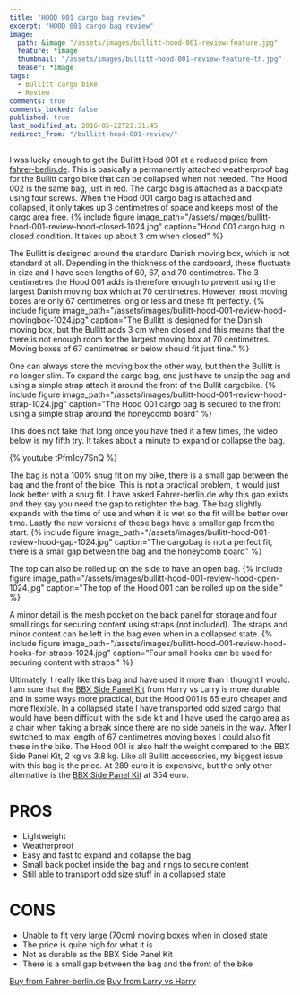 ```yaml
---
title: "HOOD 001 cargo bag review"
excerpt: "HOOD 001 cargo bag review"
image:
  path: &image "/assets/images/bullitt-hood-001-review-feature.jpg"
  feature: *image
  thumbnail: "/assets/images/bullitt-hood-001-review-feature-th.jpg"
  teaser: *image
tags:
  - Bullitt cargo bike
  - Review
comments: true
comments_locked: false
published: true
last_modified_at: 2016-05-22T22:31:45
redirect_from: "/bullitt-hood-001-review/"
---
```

I was lucky enough to get the Bullitt Hood 001 at a reduced price from [fahrer-berlin.de](http://www.fahrer-berlin.de). This is basically a permanently attached weatherproof bag for the Bullitt cargo bike that can be collapsed when not needed. The Hood 002 is the same bag, just in red. The cargo bag is attached as a backplate using four screws. When the Hood 001 cargo bag is attached and collapsed, it only takes up 3 centimetres of space and keeps most of the cargo area free.
{% include figure
  image_path="/assets/images/bullitt-hood-001-review-hood-closed-1024.jpg"
  caption="Hood 001 cargo bag in closed condition. It takes up about 3 cm when closed"
%}

The Bullitt is designed around the standard Danish moving box, which is not standard at all. Depending in the thickness of the cardboard, these fluctuate in size and I have seen lengths of 60, 67, and 70 centimetres. The 3 centimetres the Hood 001 adds is therefore enough to prevent using the largest Danish moving box which at 70 centimetres. However, most moving boxes are only 67 centimetres long or less and these fit perfectly.
{% include figure
  image_path="/assets/images/bullitt-hood-001-review-hood-movingbox-1024.jpg"
  caption="The Bullitt is designed for the Danish moving box, but the Bullitt adds 3 cm when closed and this means that the there is not enough room for the largest moving box at 70 centimetres. Moving boxes of 67 centimetres or below should fit just fine."
%}

One can always store the moving box the other way, but then the Bullitt is no longer slim. To expand the cargo bag, one just have to unzip the bag and using a simple strap attach it around the front of the Bullit cargobike.
{% include figure
  image_path="/assets/images/bullitt-hood-001-review-hood-strap-1024.jpg"
  caption="The Hood 001 cargo bag is secured to the front using a simple strap around the honeycomb board"
%}

This does not take that long once you have tried it a few times, the video below is my fifth try. It takes about a minute to expand or collapse the bag.

{% youtube tPfm1cy7SnQ %}

The bag is not a 100% snug fit on my bike, there is a small gap between the bag and the front of the bike. This is not a practical problem, it would just look better with a snug fit. I have asked Fahrer-berlin.de why this gap exists and they say you need the gap to retighten the bag. The bag slightly expands with the time of use and when it is wet so the fit will be better over time. Lastly the new versions of these bags have a smaller gap from the start.
{% include figure
  image_path="/assets/images/bullitt-hood-001-review-hood-gap-1024.jpg"
  caption="The cargobag is not a perfect fit, there is a small gap between the bag and the honeycomb board"
%}

The top can also be rolled up on the side to have an open bag.
{% include figure
  image_path="/assets/images/bullitt-hood-001-review-hood-open-1024.jpg"
  caption="The top of the Hood 001 can be rolled up on the side."
%}

A minor detail is the mesh pocket on the back panel for storage and four small rings for securing content using straps (not included). The straps and minor content can be left in the bag even when in a collapsed state.
{% include figure
  image_path="/assets/images/bullitt-hood-001-review-hood-hooks-for-straps-1024.jpg"
  caption="Four small hooks can be used for securing content with straps."
%}

Ultimately, I really like this bag and have used it more than I thought I would. I am sure that the [BBX Side Panel Kit](http://shop.larryvsharry.com/shop/accessories/bbx-side-panel-kit-race-green.html) from Harry vs Larry is more durable and in some ways more practical, but the Hood 001 is 65 euro cheaper and more flexible. In a collapsed state I have transported odd sized cargo that would have been difficult with the side kit and I have used the cargo area as a chair when taking a break since there are no side panels in the way. After I switched to max length of 67 centimetres moving boxes I could also fit these in the bike. The Hood 001 is also half the weight compared to the BBX Side Panel Kit, 2 kg vs 3.8 kg. Like all Bullitt accessories, my biggest issue with this bag is the price. At 289 euro it is expensive, but the only other alternative is the [BBX Side Panel Kit](http://shop.larryvsharry.com/shop/accessories/bbx-side-panel-kit-race-green.html) at 354 euro.

# PROS
* Lightweight
* Weatherproof
* Easy and fast to expand and collapse the bag
* Small back pocket inside the bag and rings to secure content
* Still able to transport odd size stuff in a collapsed state

# CONS
* Unable to fit very large (70cm) moving boxes when in closed state
* The price is quite high for what it is
* Not as durable as the BBX Side Panel Kit
* There is a small gap between the bag and the front of the bike

<div markdown="0" class="btn--group">
  <a href="http://www.fahrer-berlin.de/en/bullit/hood/hood-schwarz/a-207/" class="btn" rel="nofollow">Buy from Fahrer-berlin.de</a>
  <a href="http://shop.larryvsharry.com/shop/accessories/fahrer-hood.html" class="btn" rel="nofollow">Buy from Larry vs Harry</a>
</div>
